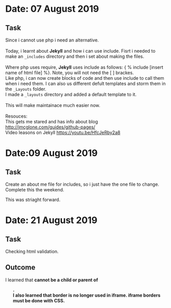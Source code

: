 # Date: 07 August 2019

## Task
Since i cannot use php i need an alternative. <br><br>
Today, i learnt about **Jekyll** and how i can use include.  Fisrt i needed to make an `_includes` directory and then i set about making the files.
<br>
<br>
Where php uses require, **Jekyll** uses include as follows:
  \{ % include \[insert name of html file] %\}.  Note, you will not need the [ ] brackes. <br>
Like php, i can now create blocks of code and then use include to call them when i need them.  I can also us different defult templates and storm them in the `_Layouts` folder. <br>
I made a `_layouts` directory and added a default template to it. <br><br>
This will make maintainace much easier now. 
<br>
<br>
Resouces:<br>
This gets me stared and has info about blog http://jmcglone.com/guides/github-pages/
<br>
Video leasons on Jekyll https://youtu.be/HfcJeRby2a8

# Date:09 August 2019

## Task
Create an about me file for includes, so i just have the one file to change. <br>
Complete this the weekend.

This was striaght forward. 

# Date: 21 August 2019

## Task 
Checking html validation. 

## Outcome
I learned that <b> cannot be a child or parent of <ul>. 
<br>
I also learned that border is no longer used in iframe.  iframe borders must be done with CSS. 
